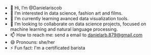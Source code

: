 - 👋 Hi, I’m @Danielariscob
- 👀 I’m interested in data science, fashion art and films.
- 🌱 I’m currently learning avanced data visualization tools.
- 💞️ I’m looking to collaborate on data science projects, focused on machine learning and natural language processing.
- 📫 How to reach me: send a email to danielarb.879@gmail.com
- 😄 Pronouns: she/her
- ⚡ Fun fact: I'm a certificated barista 

<!---
Danielariscob/Danielariscob is a ✨ special ✨ repository because its `README.md` (this file) appears on your GitHub profile.
You can click the Preview link to take a look at your changes.
--->
